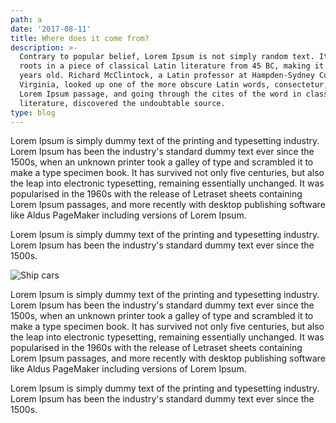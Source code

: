 ```yaml
---
path: a
date: '2017-08-11'
title: Where does it come from?
description: >-
  Contrary to popular belief, Lorem Ipsum is not simply random text. It has
  roots in a piece of classical Latin literature from 45 BC, making it over 2000
  years old. Richard McClintock, a Latin professor at Hampden-Sydney College in
  Virginia, looked up one of the more obscure Latin words, consectetur, from a
  Lorem Ipsum passage, and going through the cites of the word in classical
  literature, discovered the undoubtable source.
type: blog
---
```

Lorem Ipsum is simply dummy text of the printing and typesetting industry. Lorem Ipsum has been the industry's standard dummy text ever since the 1500s, when an unknown printer took a galley of type and scrambled it to make a type specimen book. It has survived not only five centuries, but also the leap into electronic typesetting, remaining essentially unchanged. It was popularised in the 1960s with the release of Letraset sheets containing Lorem Ipsum passages, and more recently with desktop publishing software like Aldus PageMaker including versions of Lorem Ipsum.

Lorem Ipsum is simply dummy text of the printing and typesetting industry. Lorem Ipsum has been the industry's standard dummy text ever since the 1500s.



![Ship cars](/assets/transport-type-top.jpg "Ship cars")

Lorem Ipsum is simply dummy text of the printing and typesetting industry. Lorem Ipsum has been the industry's standard dummy text ever since the 1500s, when an unknown printer took a galley of type and scrambled it to make a type specimen book. It has survived not only five centuries, but also the leap into electronic typesetting, remaining essentially unchanged. It was popularised in the 1960s with the release of Letraset sheets containing Lorem Ipsum passages, and more recently with desktop publishing software like Aldus PageMaker including versions of Lorem Ipsum.

Lorem Ipsum is simply dummy text of the printing and typesetting industry. Lorem Ipsum has been the industry's standard dummy text ever since the 1500s.
